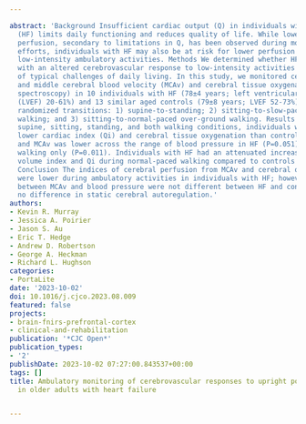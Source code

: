 ---
abstract: 'Background Insufficient cardiac output (Q) in individuals with heart failure
  (HF) limits daily functioning and reduces quality of life. While lower cerebral
  perfusion, secondary to limitations in Q, has been observed during moderate-intensity
  efforts, individuals with HF may also be at risk for lower perfusion during even
  low-intensity ambulatory activities. Methods We determined whether HF is associated
  with an altered cerebrovascular response to low-intensity activities representative
  of typical challenges of daily living. In this study, we monitored central hemodynamics
  and middle cerebral blood velocity (MCAv) and cerebral tissue oxygenation (near-infrared
  spectroscopy) in 10 individuals with HF (78±4 years; left ventricular ejection fraction
  (LVEF) 20-61%) and 13 similar aged controls (79±8 years; LVEF 52-73%) during three
  randomized transitions: 1) supine-to-standing; 2) sitting-to-slow-paced over-ground
  walking; and 3) sitting-to-normal-paced over-ground walking. Results Throughout
  supine, sitting, standing, and both walking conditions, individuals with HF had
  lower cardiac index (Qi) and cerebral tissue oxygenation than controls (Ptextless0.05),
  and MCAv was lower across the range of blood pressure in HF (P=0.051) and during
  walking only (P=0.011). Individuals with HF had an attenuated increase in stroke
  volume index and Qi during normal-paced walking compared to controls (Ptextless0.01).
  Conclusion The indices of cerebral perfusion from MCAv and cerebral oxygenation
  were lower during ambulatory activities in individuals with HF; however, relationships
  between MCAv and blood pressure were not different between HF and controls indicating
  no difference in static cerebral autoregulation.'
authors:
- Kevin R. Murray
- Jessica A. Poirier
- Jason S. Au
- Eric T. Hedge
- Andrew D. Robertson
- George A. Heckman
- Richard L. Hughson
categories:
- PortaLite
date: '2023-10-02'
doi: 10.1016/j.cjco.2023.08.009
featured: false
projects:
- brain-fnirs-prefrontal-cortex
- clinical-and-rehabilitation
publication: '*CJC Open*'
publication_types:
- '2'
publishDate: 2023-10-02 07:27:00.843537+00:00
tags: []
title: Ambulatory monitoring of cerebrovascular responses to upright posture and walking
  in older adults with heart failure

---
